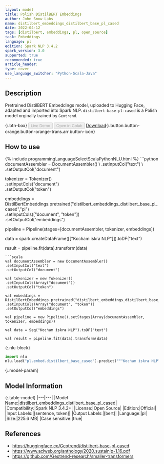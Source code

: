 ```yaml
---
layout: model
title: Polish DistilBERT Embeddings
author: John Snow Labs
name: distilbert_embeddings_distilbert_base_pl_cased
date: 2022-04-12
tags: [distilbert, embeddings, pl, open_source]
task: Embeddings
language: pl
edition: Spark NLP 3.4.2
spark_version: 3.0
supported: true
recommended: true
article_header:
type: cover
use_language_switcher: "Python-Scala-Java"
---
```


## Description

Pretrained DistilBERT Embeddings model, uploaded to Hugging Face, adapted and imported into Spark NLP. `distilbert-base-pl-cased` is a Polish model orginally trained by `Geotrend`.

{:.btn-box}
<button class="button button-orange" disabled>Live Demo</button>
<button class="button button-orange" disabled>Open in Colab</button>
[Download](https://s3.amazonaws.com/auxdata.johnsnowlabs.com/public/models/distilbert_embeddings_distilbert_base_pl_cased_pl_3.4.2_3.0_1649783929723.zip){:.button.button-orange.button-orange-trans.arr.button-icon}

## How to use



<div class="tabs-box" markdown="1">
{% include programmingLanguageSelectScalaPythonNLU.html %}
```python
documentAssembler = DocumentAssembler() \
.setInputCol("text") \
.setOutputCol("document")

tokenizer = Tokenizer() \
.setInputCols("document") \
.setOutputCol("token")

embeddings = DistilBertEmbeddings.pretrained("distilbert_embeddings_distilbert_base_pl_cased","pl") \
.setInputCols(["document", "token"]) \
.setOutputCol("embeddings")

pipeline = Pipeline(stages=[documentAssembler, tokenizer, embeddings])

data = spark.createDataFrame([["Kocham iskra NLP"]]).toDF("text")

result = pipeline.fit(data).transform(data)
```
```scala
val documentAssembler = new DocumentAssembler() 
.setInputCol("text") 
.setOutputCol("document")

val tokenizer = new Tokenizer() 
.setInputCols(Array("document"))
.setOutputCol("token")

val embeddings = DistilBertEmbeddings.pretrained("distilbert_embeddings_distilbert_base_pl_cased","pl") 
.setInputCols(Array("document", "token")) 
.setOutputCol("embeddings")

val pipeline = new Pipeline().setStages(Array(documentAssembler, tokenizer, embeddings))

val data = Seq("Kocham iskra NLP").toDF("text")

val result = pipeline.fit(data).transform(data)
```


{:.nlu-block}
```python
import nlu
nlu.load("pl.embed.distilbert_base_cased").predict("""Kocham iskra NLP""")
```

</div>

{:.model-param}
## Model Information

{:.table-model}
|---|---|
|Model Name:|distilbert_embeddings_distilbert_base_pl_cased|
|Compatibility:|Spark NLP 3.4.2+|
|License:|Open Source|
|Edition:|Official|
|Input Labels:|[sentence, token]|
|Output Labels:|[bert]|
|Language:|pl|
|Size:|225.6 MB|
|Case sensitive:|true|

## References

- https://huggingface.co/Geotrend/distilbert-base-pl-cased
- https://www.aclweb.org/anthology/2020.sustainlp-1.16.pdf
- https://github.com/Geotrend-research/smaller-transformers

